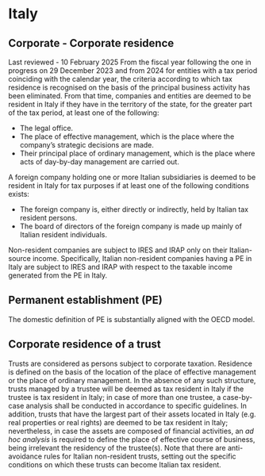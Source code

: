 # Italy
## Corporate - Corporate residence
Last reviewed - 10 February 2025
From the fiscal year following the one in progress on 29 December 2023 and from 2024 for entities with a tax period coinciding with the calendar year, the criteria according to which tax residence is recognised on the basis of the principal business activity has been eliminated.
From that time, companies and entities are deemed to be resident in Italy if they have in the territory of the state, for the greater part of the tax period, at least one of the following:
  * The legal office.
  * The place of effective management, which is the place where the company’s strategic decisions are made.
  * Their principal place of ordinary management, which is the place where acts of day-by-day management are carried out.


A foreign company holding one or more Italian subsidiaries is deemed to be resident in Italy for tax purposes if at least one of the following conditions exists:
  * The foreign company is, either directly or indirectly, held by Italian tax resident persons.
  * The board of directors of the foreign company is made up mainly of Italian resident individuals.


Non-resident companies are subject to IRES and IRAP only on their Italian-source income. Specifically, Italian non-resident companies having a PE in Italy are subject to IRES and IRAP with respect to the taxable income generated from the PE in Italy.
## Permanent establishment (PE)
The domestic definition of PE is substantially aligned with the OECD model.
## Corporate residence of a trust
Trusts are considered as persons subject to corporate taxation.
Residence is defined on the basis of the location of the place of effective management or the place of ordinary management. In the absence of any such structure, trusts managed by a trustee will be deemed as tax resident in Italy if the trustee is tax resident in Italy; in case of more than one trustee, a case-by-case analysis shall be conducted in accordance to specific guidelines.
In addition, trusts that have the largest part of their assets located in Italy (e.g. real properties or real rights) are deemed to be tax resident in Italy; nevertheless, in case the assets are composed of financial activities, an _ad hoc analysis_ is required to define the place of effective course of business, being irrelevant the residency of the trustee(s).
Note that there are anti-avoidance rules for Italian non-resident trusts, setting out the specific conditions on which these trusts can become Italian tax resident.
